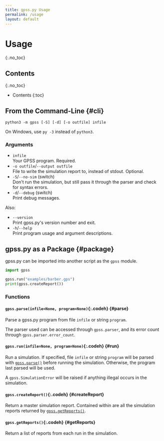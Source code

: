 ```yaml
---
title: gpss.py Usage
permalink: /usage
layout: default
---
```


# Usage
{:.no_toc}

## Contents
{:.no_toc}

- Contents
{:toc}

## From the Command-Line {#cli}
~~~
python3 -m gpss [-S] [-d] [-o outfile] infile
~~~

On Windows, use `py -3` instead of `python3`.

### Arguments
- `infile`\
Your GPSS program. Required.
- `-o outfile`/`--output outfile`\
File to write the simulation report to, instead of stdout. Optional.
- `-S`/`--no-sim` (switch)\
Don't run the simulation, but still pass it through the parser and check
for syntax errors.
- `-d`/`--debug` (switch)\
Print debug messages.

Also:
- `--version`\
Print gpss.py's version number and exit.
- `-h`/`--help`\
Print program usage and argument descriptions.

## gpss.py as a Package {#package}
gpss.py can be imported into another script as the `gpss` module.
~~~ python
import gpss

gpss.run("examples/barber.gps")
print(gpss.createReport())
~~~

### Functions

#### `gpss.parse(infile=None, program=None)`{:.codeh} {#parse}
Parse a gpss.py program from file `infile` or string `program`.

The parser used can be accessed through `gpss.parser`, and its error
count through `gpss.parser.error_count`.

#### `gpss.run(infile=None, program=None)`{:.codeh} {#run}
Run a simulation. If specified, file `infile` or string `program` will
be parsed with [`gpss.parse()`](#functions-parse) before running the
simulation. Otherwise, the program last parsed will be used.

A `gpss.SimulationError` will be raised if anything illegal occurs in
the simulation.

#### `gpss.createReport()`{:.codeh} {#createReport}
Return a master simulation report. Contained within are all the
simulation reports returned by
[`gpss.getReports()`](#functions-getReports).

#### `gpss.getReports()`{:.codeh} {#getReports}
Return a list of reports from each run in the simulation.

